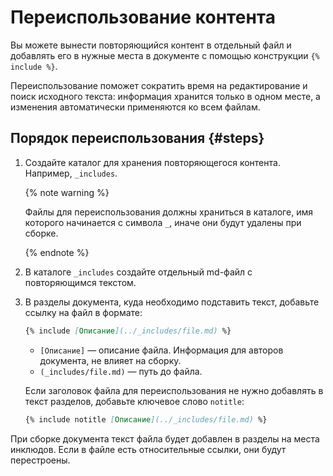 # Переиспользование контента

Вы можете вынести повторяющийся контент в отдельный файл и добавлять его в нужные места в документе с помощью конструкции `{% include %}`.

Переиспользование поможет сократить время на редактирование и поиск исходного текста: информация хранится только в одном месте, а изменения автоматически применяются ко всем файлам.

## Порядок переиспользования {#steps}

1. Создайте каталог для хранения повторяющегося контента. Например, `_includes`.

   {% note warning %}

   Файлы для переиспользования должны храниться в каталоге, имя которого начинается с символа `_`, иначе они будут удалены при сборке.

   {% endnote %}

1. В каталоге `_includes` создайте  отдельный md-файл с повторяющимся текстом.

1. В разделы документа, куда необходимо подставить текст, добавьте ссылку на файл в формате:

   ```markdown
   {% include [Описание](../_includes/file.md) %}
   ```

    * `[Описание]` — описание файла. Информация для авторов документа, не влияет на сборку.
    * `(_includes/file.md)` — путь до файла.

    Если заголовок файла для переиспользования не нужно добавлять в текст разделов, добавьте ключевое слово `notitle`:

    ```markdown
    {% include notitle [Описание](../_includes/file.md) %}
    ```

При сборке документа текст файла будет добавлен в разделы на места инклюдов. Если в файле есть относительные ссылки, они будут перестроены.
